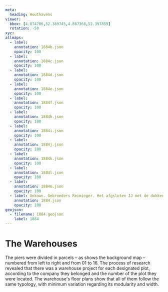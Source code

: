 ```yaml
---
meta:
  heading: Houthavens
viewer:
  bbox: [4.874706,52.389745,4.887368,52.397859]
  rotation: -50
xyz:
allmaps:
  - label: 
    annotation: 1884b.json
    opacity: 100
  - label: 
    annotation: 1884c.json
    opacity: 100
  - label: 
    annotation: 1884d.json
    opacity: 100
  - label: 
    annotation: 1884e.json
    opacity: 100
  - label: 
    annotation: 1884f.json
    opacity: 100
  - label: 
    annotation: 1884h.json
    opacity: 100
  - label: 
    annotation: 1884i.json
    opacity: 100
  - label: 
    annotation: 1884j.json
    opacity: 100
  - label: 
    annotation: 1884k.json
    opacity: 100
  - label: 
    annotation: 1884l.json
    opacity: 100
  - label: 
    annotation: 1884m.json
    opacity: 100
  - label: Unkown. Gebroeders Reiminger. Het afgsloten IJ met de dokken em havens te Amsterdam in 1884. Scale 1:7500. Stadsarchief Amsterdam.
    annotation: 1884.json
    opacity: 100
geojson:
  - filename: 1884.geojson
    label: 1884
---
```

# The Warehouses
The piers were divided in parcels – as shows the background map – numbered from left to right and from 01 to 16. The process of research revealed that there was a warehouse project for each designated plot, according to the company they belonged and the number of the plot they were located. The warehouse's floor plans show that all of them follow the same typology, with minimum variation regarding its modularity and width.